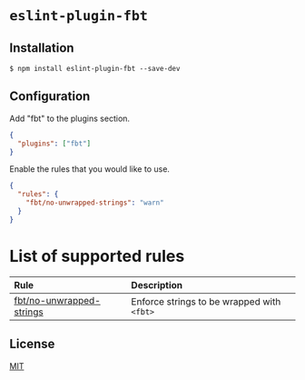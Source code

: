 # `eslint-plugin-fbt`

## Installation

```
$ npm install eslint-plugin-fbt --save-dev
```

## Configuration

Add "fbt" to the plugins section.

```json
{
  "plugins": ["fbt"]
}
```

Enable the rules that you would like to use.

```json
{
  "rules": {
    "fbt/no-unwrapped-strings": "warn"
  }
}
```

# List of supported rules

| Rule                                                           | Description                                |
| :------------------------------------------------------------- | :----------------------------------------- |
| [fbt/no-unwrapped-strings](docs/rules/no-unwrapped-strings.md) | Enforce strings to be wrapped with `<fbt>` |

## License

[MIT](/license)
